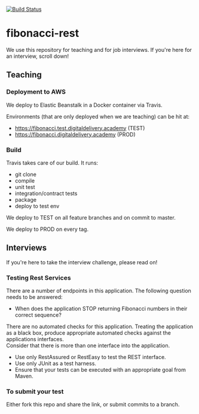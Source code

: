 [![Build Status](https://travis-ci.com/digital-delivery-academy/fibonacci-rest.svg?branch=master)](https://travis-ci.com/digital-delivery-academy/fibonacci-rest)

# fibonacci-rest

We use this repository for teaching and for job interviews.  If you're here for an interview, scroll down!  

## Teaching

### Deployment to AWS

We deploy to Elastic Beanstalk in a Docker container via Travis.

Environments (that are only deployed when we are teaching)
can be hit at:
 
- https://fibonacci.test.digitaldelivery.academy (TEST)
- https://fibonacci.digitaldelivery.academy (PROD)

### Build

Travis takes care of our build.  It runs:

- git clone
- compile
- unit test
- integration/contract tests
- package
- deploy to test env

We deploy to TEST on all feature branches and on commit to master.

We deploy to PROD on every tag.

## Interviews

If you're here to take the interview challenge, please read on!

### Testing Rest Services

There are a number of endpoints in this application.  The following question needs to be answered:

- When does the application STOP returning Fibonacci numbers in their correct sequence?

There are no automated checks for this application.  Treating the application as a black box, 
produce appropriate automated checks against the applications interfaces.  
Consider that there is more than one interface into the application.

- Use only RestAssured or RestEasy to test the REST interface.
- Use only JUnit as a test harness.
- Ensure that your tests can be executed with an appropriate goal from Maven.

### To submit your test
Either fork this repo and share the link, or submit commits to a branch.
